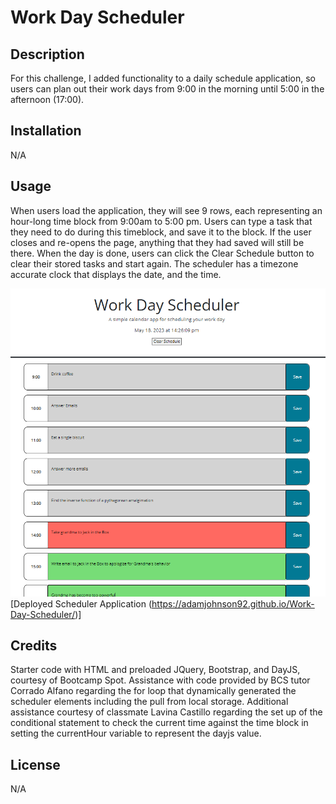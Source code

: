 # Work Day Scheduler

## Description

For this challenge, I added functionality to a daily schedule application, so users can plan out their work days from 9:00 in the morning until 5:00 in the afternoon (17:00).

## Installation

N/A

## Usage

When users load the application, they will see 9 rows, each representing an hour-long time block from 9:00am to 5:00 pm. Users can type a task that they need to do during this timeblock, and save it to the block. If the user closes and re-opens the page, anything that they had saved will still be there. When the day is done, users can click the Clear Schedule button to clear their stored tasks and start again. The scheduler has a timezone accurate clock that displays the date, and the time. 

![alt text](./assets/work%20scheduler%20screenshot.PNG)
[Deployed Scheduler Application (https://adamjohnson92.github.io/Work-Day-Scheduler/)]


## Credits

Starter code with HTML and preloaded JQuery, Bootstrap, and DayJS, courtesy of Bootcamp Spot. Assistance with code provided by BCS tutor Corrado Alfano regarding the for loop that dynamically generated the scheduler elements including the pull from local storage. Additional assistance courtesy of classmate Lavina Castillo regarding the set up of the conditional statement to check the current time against the time block in setting the currentHour variable to represent the dayjs value. 

## License

N/A